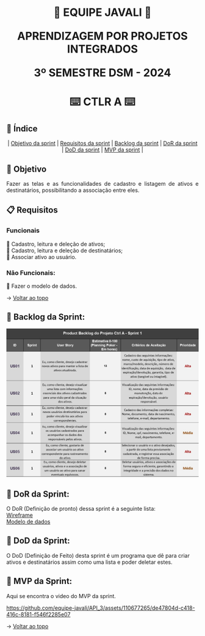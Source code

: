 <span id="topo">
<h1 align='center'>
🐗 EQUIPE JAVALI 🐗

APRENDIZAGEM POR PROJETOS INTEGRADOS

3º SEMESTRE DSM - 2024
</h1>

<h1 align='center'> ⌨️ CTLR A ⌨️ </h1>

## :mag_right: Índice
<p align='center'>
    |
    <a href="#objetivo">Objetivo da sprint</a> | 
    <a href="#requisitos">Requisitos da sprint</a> | 
    <a href="#backlog">Backlog da sprint</a> |
    <a href="#dor">DoR da sprint</a> |
    <a href="#dod">DoD da sprint</a> |
    <a href="#mvp">MVP da sprint</a> |
</p>

<span id='objetivo'>

## :dart: Objetivo
<p align='justify'>
    Fazer as telas e as funcionalidades de cadastro e listagem de ativos e destinatários, possibilitando a associação entre eles.
</p>
<span id='requisitos'>

## :clipboard: Requisitos
### Funcionais
:pushpin: Cadastro, leitura e deleção de ativos;  
:pushpin: Cadastro, leitura e deleção de destinatários;  
:pushpin: Associar ativo ao usuário.


### Não Funcionais:
:pushpin: Fazer o modelo de dados.

→ [Voltar ao topo](#topo)

<span id='backlog'>

<h2>📑 Backlog da Sprint: </h2>

<img src="doc/assets/Product Backlog-Sprint 1.png" width="750px">

<span id='dor'>

<h2>📑 DoR da Sprint: </h2>

O DoR (Definição de pronto) dessa sprint é a seguinte lista:  
[Wireframe](./doc/wireframe.pdf)  
[Modelo de dados](https://github.com/equipe-javali/API_3_BD/blob/c71be02a49da7153fb7501485f06babed1ce7ff9/modelo/Modelo.jpg)


<span id='dod'>

<h2>📑 DoD da Sprint: </h2>

O DoD (Definição de Feito) desta sprint é um programa que dê para criar ativos e destinatários assim como uma lista e poder deletar estes.

<span id='mvp'>

<h2>📑 MVP da Sprint: </h2>

Aqui se encontra o video do MVP da sprint.

https://github.com/equipe-javali/API_3/assets/110677265/de47804d-c418-416c-8181-f546f2285e07

→ [Voltar ao topo](#topo)
